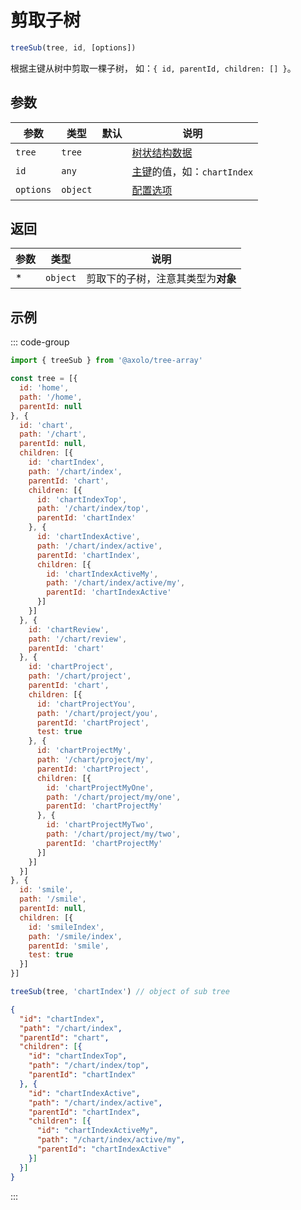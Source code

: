 # 剪取子树

```js
treeSub(tree, id, [options])
```

根据主键从树中剪取一棵子树， 如：`{ id, parentId, children: [] }`。

## 参数

|   参数    |   类型   | 默认 |                    说明                     |
| --------- | -------- | ---- | ------------------------------------------- |
| `tree`    | `tree`   |      | [树状结构数据](./param.md#tree)             |
| `id`      | `any`    |      | [主键](./param.md#id)的值，如：`chartIndex` |
| `options` | `object` |      | [配置选项](./param.md#options)              |

## 返回

| 参数 |   类型   |                说明                |
| ---- | -------- | ---------------------------------- |
| *    | `object` | 剪取下的子树，注意其类型为**对象** |

## 示例

::: code-group
```js [调用]
import { treeSub } from '@axolo/tree-array'

const tree = [{
  id: 'home',
  path: '/home',
  parentId: null
}, {
  id: 'chart',
  path: '/chart',
  parentId: null,
  children: [{
    id: 'chartIndex',
    path: '/chart/index',
    parentId: 'chart',
    children: [{
      id: 'chartIndexTop',
      path: '/chart/index/top',
      parentId: 'chartIndex'
    }, {
      id: 'chartIndexActive',
      path: '/chart/index/active',
      parentId: 'chartIndex',
      children: [{
        id: 'chartIndexActiveMy',
        path: '/chart/index/active/my',
        parentId: 'chartIndexActive'
      }]
    }]
  }, {
    id: 'chartReview',
    path: '/chart/review',
    parentId: 'chart'
  }, {
    id: 'chartProject',
    path: '/chart/project',
    parentId: 'chart',
    children: [{
      id: 'chartProjectYou',
      path: '/chart/project/you',
      parentId: 'chartProject',
      test: true
    }, {
      id: 'chartProjectMy',
      path: '/chart/project/my',
      parentId: 'chartProject',
      children: [{
        id: 'chartProjectMyOne',
        path: '/chart/project/my/one',
        parentId: 'chartProjectMy'
      }, {
        id: 'chartProjectMyTwo',
        path: '/chart/project/my/two',
        parentId: 'chartProjectMy'
      }]
    }]
  }]
}, {
  id: 'smile',
  path: '/smile',
  parentId: null,
  children: [{
    id: 'smileIndex',
    path: '/smile/index',
    parentId: 'smile',
    test: true
  }]
}]

treeSub(tree, 'chartIndex') // object of sub tree
```

```json [结果]
{
  "id": "chartIndex",
  "path": "/chart/index",
  "parentId": "chart",
  "children": [{
    "id": "chartIndexTop",
    "path": "/chart/index/top",
    "parentId": "chartIndex"
  }, {
    "id": "chartIndexActive",
    "path": "/chart/index/active",
    "parentId": "chartIndex",
    "children": [{
      "id": "chartIndexActiveMy",
      "path": "/chart/index/active/my",
      "parentId": "chartIndexActive"
    }]
  }]
}
```
:::
